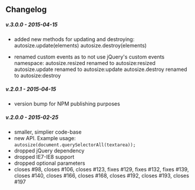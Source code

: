 ## Changelog

##### v.3.0.0 - 2015-04-15
* added new methods for updating and destroying:
	autosize.update(elements)
	autosize.destroy(elements)
	
* renamed custom events as to not use jQuery's custom events namespace:
	autosize.resized renamed to autosize:resized
	autosize.update renamed to autosize:update
	autosize.destroy renamed to autosize:destroy

##### v.2.0.1 - 2015-04-15
* version bump for NPM publishing purposes

##### v.2.0.0 - 2015-02-25

* smaller, simplier code-base
* new API.  Example usage: `autosize(document.querySelectorAll(textarea));`
* dropped jQuery dependency
* dropped IE7-IE8 support
* dropped optional parameters
* closes #98, closes #106, closes #123, fixes #129, fixes #132, fixes #139, closes #140, closes #166, closes #168, closes #192, closes #193, closes #197